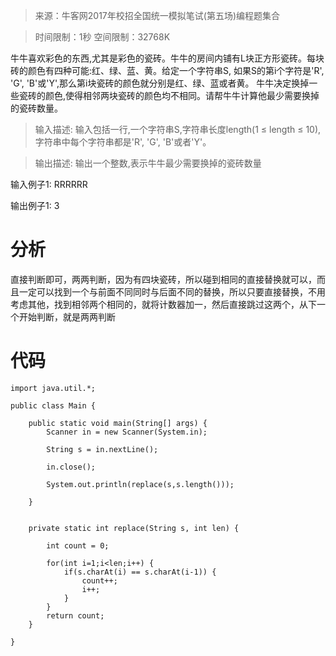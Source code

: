 > 来源：牛客网2017年校招全国统一模拟笔试(第五场)编程题集合

> 时间限制：1秒
空间限制：32768K

牛牛喜欢彩色的东西,尤其是彩色的瓷砖。牛牛的房间内铺有L块正方形瓷砖。每块砖的颜色有四种可能:红、绿、蓝、黄。给定一个字符串S, 如果S的第i个字符是'R', 'G', 'B'或'Y',那么第i块瓷砖的颜色就分别是红、绿、蓝或者黄。
牛牛决定换掉一些瓷砖的颜色,使得相邻两块瓷砖的颜色均不相同。请帮牛牛计算他最少需要换掉的瓷砖数量。 

>输入描述:
输入包括一行,一个字符串S,字符串长度length(1 ≤ length ≤ 10),字符串中每个字符串都是'R', 'G', 'B'或者'Y'。



>输出描述:
输出一个整数,表示牛牛最少需要换掉的瓷砖数量

输入例子1:
RRRRRR

输出例子1:
3


# 分析

直接判断即可，两两判断，因为有四块瓷砖，所以碰到相同的直接替换就可以，而且一定可以找到一个与前面不同同时与后面不同的替换，所以只要直接替换，不用考虑其他，找到相邻两个相同的，就将计数器加一，然后直接跳过这两个，从下一个开始判断，就是两两判断

# 代码
```
import java.util.*;

public class Main {
	
	public static void main(String[] args) {
		Scanner in = new Scanner(System.in);
		
		String s = in.nextLine();
		
		in.close();
		
		System.out.println(replace(s,s.length()));
		
	}
	
	
	private static int replace(String s, int len) {
		
		int count = 0;
		
		for(int i=1;i<len;i++) {
			if(s.charAt(i) == s.charAt(i-1)) {
				count++;
				i++;
			}
		}
		return count;
	} 
	
}

```
